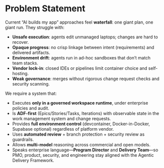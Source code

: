 # Problem Statement

Current “AI builds my app” approaches feel **waterfall**: one giant plan, one giant run. They struggle with:

- **Unsafe execution**: agents edit unmanaged laptops; changes are hard to recover.
- **Opaque progress**: no crisp linkage between intent (requirements) and delivered artifacts.
- **Environment drift**: agents run in ad-hoc sandboxes that don’t match team stacks.
- **Vendor lock-in**: closed IDEs or pipelines limit container choice and self-hosting.
- **Weak governance**: merges without rigorous change request checks and security scanning.

We require a system that:
- Executes **only in a governed workspace runtime**, under enterprise policies and audit.
- Is **ADF-first** (Epics/Stories/Tasks, Iterations) with observable state in the work management system and change requests.
- Provides **full environment control** (devcontainer, Docker-in-Docker, Supabase optional) regardless of platform vendor.
- Uses **automated review** + branch protection + security review as guardrails.
- Allows **multi-model** reasoning across commercial and open models.
- Speaks enterprise language—**Program Director** and **Delivery Team**—so PMO, product, security, and engineering stay aligned with the Agentic Delivery Framework.
